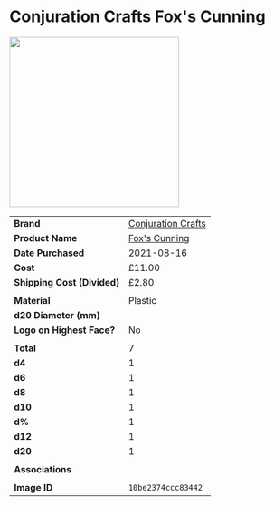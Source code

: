 # Conjuration Crafts Fox's Cunning

<img src="https://raw.githubusercontent.com/jesskelsall/astarus-images/main/dice/10be2374ccc83442.jpg" height="300" />

|||
| --- | --- |
| **Brand** | [Conjuration Crafts](https://www.etsy.com/uk/shop/ConjurationCrafts) |
| **Product Name** | [Fox's Cunning](https://www.etsy.com/uk/listing/1029143795/foxs-cunning-dnd-potion-bottle-dice-set) |
| **Date Purchased** | 2021-08-16 |
| **Cost** | £11.00 |
| **Shipping Cost (Divided)** | £2.80 |
||
| **Material** | Plastic |
| **d20 Diameter (mm)** | |
| **Logo on Highest Face?** | No |
||
| **Total** | 7 |
| **d4** | 1 |
| **d6** | 1 |
| **d8** | 1 |
| **d10** | 1 |
| **d%** | 1 |
| **d12** | 1 |
| **d20** | 1 |
||
| **Associations** | |
||
| **Image ID** | `10be2374ccc83442` |
